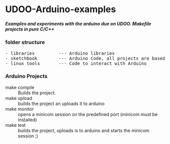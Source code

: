 UDOO-Arduino-examples
=====================

##### Examples and experiments with the arduino due on UDOO. Makefile projects in pure C/C++


### folder structure

<pre>
- libraries         --- Arduino libraries
- sketchbook        --- Arduino Code, all projects are based on Makefile
- linux_tools       --- Code to interact with Arduino 
</pre>

### Arduino Projects

<dl>
  <dt>make compile</dt>
  <dd>Builds the project.</dd>

  <dt>make upload</dt>
  <dd>builds the project an uploads it to arduino</dd>
  <dt>make monitor</dt>
  <dd>opens a minicom session on the predefined port (minicom must be installed)</dd>
  <dt>make test</dt>
  <dd>builds the project, uploads is to arduino and starts the minicom session ;)</dd>
</dl>
